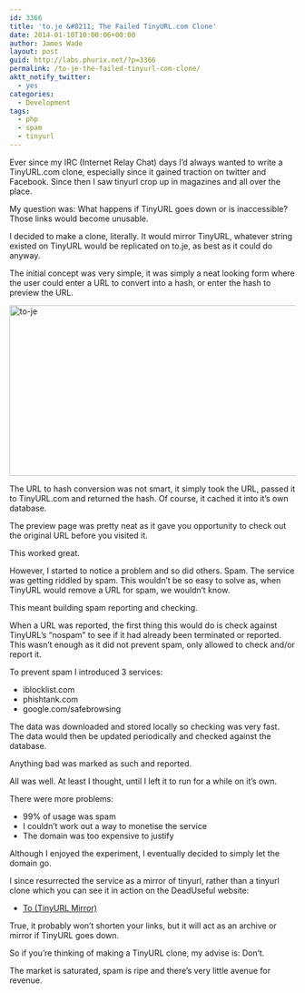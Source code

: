 ```yaml
---
id: 3366
title: 'to.je &#8211; The Failed TinyURL.com Clone'
date: 2014-01-10T10:00:06+00:00
author: James Wade
layout: post
guid: http://labs.phurix.net/?p=3366
permalink: /to-je-the-failed-tinyurl-com-clone/
aktt_notify_twitter:
  - yes
categories:
  - Development
tags:
  - php
  - spam
  - tinyurl
---
```

<p class="lead">
  Ever since my IRC (Internet Relay Chat) days I&#8217;d always wanted to write a TinyURL.com clone, especially since it gained traction on twitter and Facebook. Since then I saw tinyurl crop up in magazines and all over the place.
</p>

My question was: What happens if TinyURL goes down or is inaccessible? Those links would become unusable.

I decided to make a clone, literally. It would mirror TinyURL, whatever string existed on TinyURL would be replicated on to.je, as best as it could do anyway.

<!--more-->

The initial concept was very simple, it was simply a neat looking form where the user could enter a URL to convert into a hash, or enter the hash to preview the URL.

[<img class="alignnone size-large wp-image-3397" alt="to-je" src="http://wade.be/upload/to-je-1024x481.png" width="640" height="300" srcset="http://wade.be/upload/to-je-1024x481.png 1024w, http://wade.be/upload/to-je.png 1366w" sizes="(max-width: 640px) 100vw, 640px" />](http://wade.be/upload/to-je.png) 

The URL to hash conversion was not smart, it simply took the URL, passed it to TinyURL.com and returned the hash. Of course, it cached it into it&#8217;s own database.

The preview page was pretty neat as it gave you opportunity to check out the original URL before you visited it.

This worked great.

However, I started to notice a problem and so did others. Spam. The service was getting riddled by spam. This wouldn&#8217;t be so easy to solve as, when TinyURL would remove a URL for spam, we wouldn&#8217;t know.

This meant building spam reporting and checking.

When a URL was reported, the first thing this would do is check against TinyURL&#8217;s &#8220;nospam&#8221; to see if it had already been terminated or reported. This wasn&#8217;t enough as it did not prevent spam, only allowed to check and/or report it.

To prevent spam I introduced 3 services:

  * iblocklist.com
  * phishtank.com
  * google.com/safebrowsing

The data was downloaded and stored locally so checking was very fast. The data would then be updated periodically and checked against the database.

Anything bad was marked as such and reported.

All was well. At least I thought, until I left it to run for a while on it&#8217;s own.

There were more problems:

  * 99% of usage was spam
  * I couldn&#8217;t work out a way to monetise the service
  * The domain was too expensive to justify

Although I enjoyed the experiment, I eventually decided to simply let the domain go.

I since resurrected the service as a mirror of tinyurl, rather than a tinyurl clone which you can see it in action on the DeadUseful website:

  * [To (TinyURL Mirror)](http://deaduseful.com/to/)

True, it probably won&#8217;t shorten your links, but it will act as an archive or mirror if TinyURL goes down.

So if you&#8217;re thinking of making a TinyURL clone, my advise is: Don&#8217;t.

The market is saturated, spam is ripe and there&#8217;s very little avenue for revenue.